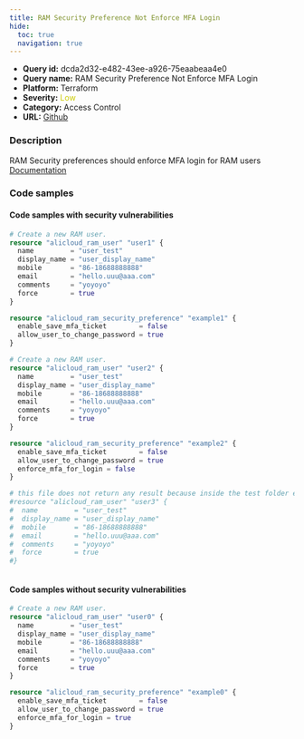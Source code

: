 ```yaml
---
title: RAM Security Preference Not Enforce MFA Login
hide:
  toc: true
  navigation: true
---
```


<style>
  .highlight .hll {
    background-color: #ff171742;
  }
  .md-content {
    max-width: 1100px;
    margin: 0 auto;
  }
</style>

-   **Query id:** dcda2d32-e482-43ee-a926-75eaabeaa4e0
-   **Query name:** RAM Security Preference Not Enforce MFA Login
-   **Platform:** Terraform
-   **Severity:** <span style="color:#CC0">Low</span>
-   **Category:** Access Control
-   **URL:** [Github](https://github.com/Checkmarx/kics/tree/master/assets/queries/terraform/alicloud/ram_security_preference_not_enforce_mfa)

### Description
RAM Security preferences should enforce MFA login for RAM users<br>
[Documentation](https://registry.terraform.io/providers/aliyun/alicloud/latest/docs/resources/ram_security_preference#enforce_mfa_for_login)

### Code samples
#### Code samples with security vulnerabilities
```tf title="Positive test num. 1 - tf file" hl_lines="11"
# Create a new RAM user.
resource "alicloud_ram_user" "user1" {
  name         = "user_test"
  display_name = "user_display_name"
  mobile       = "86-18688888888"
  email        = "hello.uuu@aaa.com"
  comments     = "yoyoyo"
  force        = true
}

resource "alicloud_ram_security_preference" "example1" {
  enable_save_mfa_ticket        = false
  allow_user_to_change_password = true
}

```
```tf title="Positive test num. 2 - tf file" hl_lines="14"
# Create a new RAM user.
resource "alicloud_ram_user" "user2" {
  name         = "user_test"
  display_name = "user_display_name"
  mobile       = "86-18688888888"
  email        = "hello.uuu@aaa.com"
  comments     = "yoyoyo"
  force        = true
}

resource "alicloud_ram_security_preference" "example2" {
  enable_save_mfa_ticket        = false
  allow_user_to_change_password = true
  enforce_mfa_for_login = false
}

```
```tf title="Positive test num. 3 - tf file" 
# this file does not return any result because inside the test folder exists at least one resource "alicloud_ram_security_preference" in the samples
#resource "alicloud_ram_user" "user3" {
#  name         = "user_test"
#  display_name = "user_display_name"
#  mobile       = "86-18688888888"
#  email        = "hello.uuu@aaa.com"
#  comments     = "yoyoyo"
#  force        = true
#}



```


#### Code samples without security vulnerabilities
```tf title="Negative test num. 1 - tf file"
# Create a new RAM user.
resource "alicloud_ram_user" "user0" {
  name         = "user_test"
  display_name = "user_display_name"
  mobile       = "86-18688888888"
  email        = "hello.uuu@aaa.com"
  comments     = "yoyoyo"
  force        = true
}

resource "alicloud_ram_security_preference" "example0" {
  enable_save_mfa_ticket        = false
  allow_user_to_change_password = true
  enforce_mfa_for_login = true
}

```
